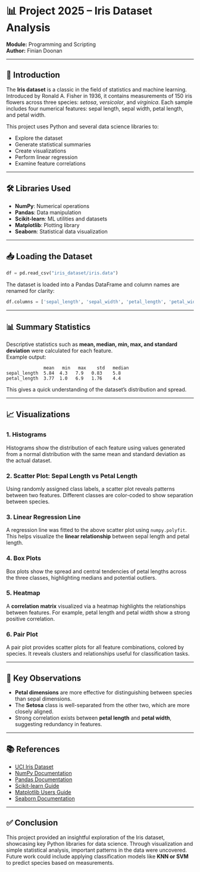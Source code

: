 
# 📊 Project 2025 – Iris Dataset Analysis  
**Module:** Programming and Scripting  
**Author:** Finian Doonan  

---

## 🧠 Introduction

The **Iris dataset** is a classic in the field of statistics and machine learning. Introduced by Ronald A. Fisher in 1936, it contains measurements of 150 iris flowers across three species: *setosa*, *versicolor*, and *virginica*. Each sample includes four numerical features: sepal length, sepal width, petal length, and petal width.

This project uses Python and several data science libraries to:
- Explore the dataset
- Generate statistical summaries
- Create visualizations
- Perform linear regression
- Examine feature correlations

---

## 🛠️ Libraries Used

- **NumPy**: Numerical operations
- **Pandas**: Data manipulation
- **Scikit-learn**: ML utilities and datasets
- **Matplotlib**: Plotting library
- **Seaborn**: Statistical data visualization

---

## 📥 Loading the Dataset

```python
df = pd.read_csv("iris_dataset/iris.data")
```

The dataset is loaded into a Pandas DataFrame and column names are renamed for clarity:
```python
df.columns = ['sepal_length', 'sepal_width', 'petal_length', 'petal_width', 'species']
```

---

## 📊 Summary Statistics

Descriptive statistics such as **mean, median, min, max, and standard deviation** were calculated for each feature.  
Example output:
```
              mean   min   max    std   median
sepal_length  5.84  4.3   7.9   0.83    5.8
petal_length  3.77  1.0   6.9   1.76    4.4
```

This gives a quick understanding of the dataset’s distribution and spread.

---

## 📈 Visualizations

### 1. **Histograms**
Histograms show the distribution of each feature using values generated from a normal distribution with the same mean and standard deviation as the actual dataset.

### 2. **Scatter Plot: Sepal Length vs Petal Length**
Using randomly assigned class labels, a scatter plot reveals patterns between two features. Different classes are color-coded to show separation between species.

### 3. **Linear Regression Line**
A regression line was fitted to the above scatter plot using `numpy.polyfit`. This helps visualize the **linear relationship** between sepal length and petal length.

### 4. **Box Plots**
Box plots show the spread and central tendencies of petal lengths across the three classes, highlighting medians and potential outliers.

### 5. **Heatmap**
A **correlation matrix** visualized via a heatmap highlights the relationships between features. For example, petal length and petal width show a strong positive correlation.

### 6. **Pair Plot**
A pair plot provides scatter plots for all feature combinations, colored by species. It reveals clusters and relationships useful for classification tasks.

---

## 📌 Key Observations

- **Petal dimensions** are more effective for distinguishing between species than sepal dimensions.
- The **Setosa** class is well-separated from the other two, which are more closely aligned.
- Strong correlation exists between **petal length** and **petal width**, suggesting redundancy in features.

---

## 📚 References

- [UCI Iris Dataset](https://archive.ics.uci.edu/dataset/53/iris)
- [NumPy Documentation](https://numpy.org/doc/stable/user/index.html)
- [Pandas Documentation](https://pandas.pydata.org/docs/)
- [Scikit-learn Guide](https://scikit-learn.org/stable/user_guide.html)
- [Matplotlib Users Guide](https://matplotlib.org/stable/users/index.html)
- [Seaborn Documentation](https://seaborn.pydata.org/index.html)

---

## ✅ Conclusion

This project provided an insightful exploration of the Iris dataset, showcasing key Python libraries for data science. Through visualization and simple statistical analysis, important patterns in the data were uncovered. Future work could include applying classification models like **KNN or SVM** to predict species based on measurements.
